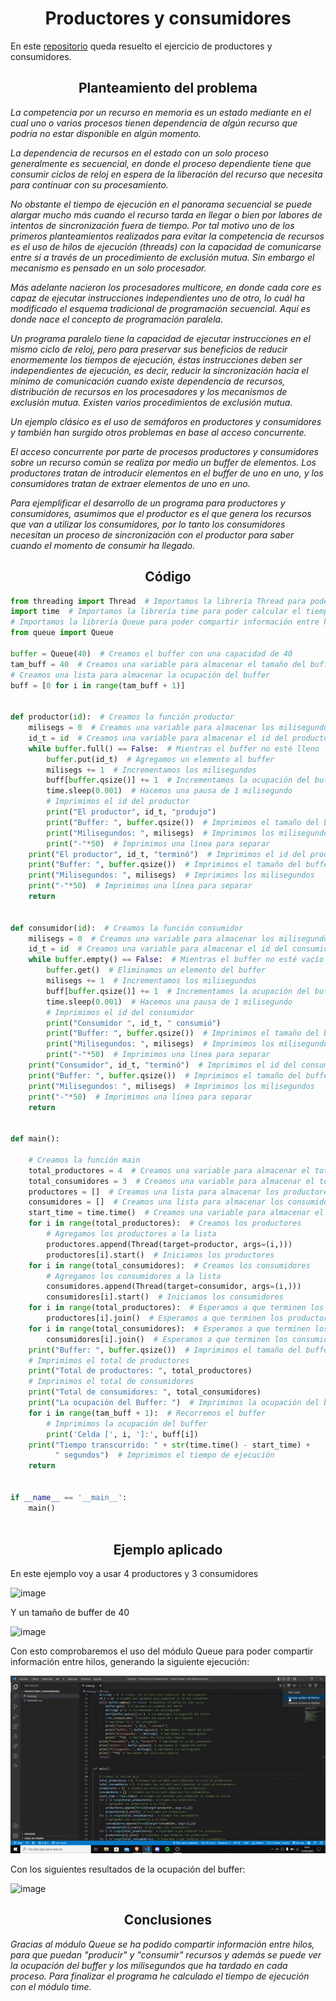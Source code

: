<h1 align = "center">Productores y consumidores</h1>

En este [repositorio](https://github.com/Diegodesantos1/Productores_Consumidores) queda resuelto el ejercicio de productores y consumidores.

<h2 align = "center">Planteamiento del problema</h2>

*La competencia por un recurso en memoria es un estado mediante en el cual uno o varios procesos tienen dependencia de algún recurso que podría no estar disponible en algún momento.*

*La dependencia de recursos en el estado con un solo proceso generalmente es secuencial, en donde el proceso dependiente tiene que consumir ciclos de reloj en espera de la liberación del recurso que necesita para continuar con su procesamiento.* 

*No obstante el tiempo de ejecución en el panorama secuencial se puede alargar mucho más cuando el recurso tarda en llegar o bien por labores de intentos de sincronización fuera de tiempo. Por tal motivo uno de los primeros planteamientos realizados para evitar la competencia de recursos es el uso de hilos de ejecución (threads) con la capacidad de comunicarse entre sí a través de un procedimiento de exclusión mutua. Sin embargo el mecanismo es pensado en un solo procesador.* 

*Más adelante nacieron los procesadores multicore, en donde cada core es capaz de ejecutar instrucciones independientes uno de otro, lo cuál ha modificado el esquema tradicional de programación secuencial. Aquí es donde nace el concepto de programación paralela.* 

*Un programa paralelo tiene la capacidad de ejecutar instrucciones en el mismo ciclo de reloj, pero para preservar sus beneficios de reducir enormemente los tiempos de ejecución, éstas instrucciones deben ser independientes de ejecución, es decir, reducir la sincronización hacia el mínimo de comunicación cuando existe dependencia de recursos, distribución de recursos en los procesadores y los mecanismos de exclusión mutua. Existen varios procedimientos de exclusión mutua.* 

*Un ejemplo clásico es el uso de semáforos en productores y consumidores y también han surgido otros problemas en base al acceso concurrente.*

*El acceso concurrente por parte de procesos productores y consumidores sobre un recurso común se realiza por medio un buffer de elementos. Los productores tratan de introducir elementos en el buffer de uno en uno, y los consumidores tratan de extraer elementos de uno en uno.*

*Para ejemplificar el desarrollo de un programa para productores y consumidores, asumimos que el productor es el que genera los recursos que van a utilizar los consumidores, por lo tanto los consumidores necesitan un proceso de sincronización con el productor para saber cuando el momento de consumir ha llegado.*

<h2 align = "center">Código</h2>

```python
from threading import Thread  # Importamos la librería Thread para poder usar hilos
import time  # Importamos la librería time para poder calcular el tiempo de ejecución
# Importamos la librería Queue para poder compartir información entre hilos
from queue import Queue

buffer = Queue(40)  # Creamos el buffer con una capacidad de 40
tam_buff = 40  # Creamos una variable para almacenar el tamaño del buffer
# Creamos una lista para almacenar la ocupación del buffer
buff = [0 for i in range(tam_buff + 1)]


def productor(id):  # Creamos la función productor
    milisegs = 0  # Creamos una variable para almacenar los milisegundos
    id_t = id  # Creamos una variable para almacenar el id del productor
    while buffer.full() == False:  # Mientras el buffer no esté lleno
        buffer.put(id_t)  # Agregamos un elemento al buffer
        milisegs += 1  # Incrementamos los milisegundos
        buff[buffer.qsize()] += 1  # Incrementamos la ocupación del buffer
        time.sleep(0.001)  # Hacemos una pausa de 1 milisegundo
        # Imprimimos el id del productor
        print("El productor", id_t, "produjo")
        print("Buffer: ", buffer.qsize())  # Imprimimos el tamaño del buffer
        print("Milisegundos: ", milisegs)  # Imprimimos los milisegundos
        print("-"*50)  # Imprimimos una línea para separar
    print("El productor", id_t, "terminó")  # Imprimimos el id del productor
    print("Buffer: ", buffer.qsize())  # Imprimimos el tamaño del buffer
    print("Milisegundos: ", milisegs)  # Imprimimos los milisegundos
    print("-"*50)  # Imprimimos una línea para separar
    return


def consumidor(id):  # Creamos la función consumidor
    milisegs = 0  # Creamos una variable para almacenar los milisegundos
    id_t = id  # Creamos una variable para almacenar el id del consumidor
    while buffer.empty() == False:  # Mientras el buffer no esté vacío
        buffer.get()  # Eliminamos un elemento del buffer
        milisegs += 1  # Incrementamos los milisegundos
        buff[buffer.qsize()] += 1  # Incrementamos la ocupación del buffer
        time.sleep(0.001)  # Hacemos una pausa de 1 milisegundo
        # Imprimimos el id del consumidor
        print("Consumidor ", id_t, " consumió")
        print("Buffer: ", buffer.qsize())  # Imprimimos el tamaño del buffer
        print("Milisegundos: ", milisegs)  # Imprimimos los milisegundos
        print("-"*50)  # Imprimimos una línea para separar
    print("Consumidor", id_t, "terminó")  # Imprimimos el id del consumidor
    print("Buffer: ", buffer.qsize())  # Imprimimos el tamaño del buffer
    print("Milisegundos: ", milisegs)  # Imprimimos los milisegundos
    print("-"*50)  # Imprimimos una línea para separar
    return


def main():

    # Creamos la función main
    total_productores = 4  # Creamos una variable para almacenar el total de productores
    total_consumidores = 3  # Creamos una variable para almacenar el total de consumidores
    productores = []  # Creamos una lista para almacenar los productores
    consumidores = []  # Creamos una lista para almacenar los consumidores
    start_time = time.time()  # Creamos una variable para almacenar el tiempo de inicio
    for i in range(total_productores):  # Creamos los productores
        # Agregamos los productores a la lista
        productores.append(Thread(target=productor, args=(i,)))
        productores[i].start()  # Iniciamos los productores
    for i in range(total_consumidores):  # Creamos los consumidores
        # Agregamos los consumidores a la lista
        consumidores.append(Thread(target=consumidor, args=(i,)))
        consumidores[i].start()  # Iniciamos los consumidores
    for i in range(total_productores):  # Esperamos a que terminen los productores
        productores[i].join()  # Esperamos a que terminen los productores
    for i in range(total_consumidores):  # Esperamos a que terminen los consumidores
        consumidores[i].join()  # Esperamos a que terminen los consumidores
    print("Buffer: ", buffer.qsize())  # Imprimimos el tamaño del buffer
    # Imprimimos el total de productores
    print("Total de productores: ", total_productores)
    # Imprimimos el total de consumidores
    print("Total de consumidores: ", total_consumidores)
    print("La ocupación del Buffer: ")  # Imprimimos la ocupación del buffer
    for i in range(tam_buff + 1):  # Recorremos el buffer
        # Imprimimos la ocupación del buffer
        print('Celda [', i, ']:', buff[i])
    print("Tiempo transcurrido: " + str(time.time() - start_time) +
          " segundos")  # Imprimimos el tiempo de ejecución
    return


if __name__ == '__main__':
    main()
    
```

<h2 align = "center">Ejemplo aplicado</h2>

En este ejemplo voy a usar 4 productores y 3 consumidores

![image](https://user-images.githubusercontent.com/91721855/225366747-640530ad-14a0-4f88-90c8-54c6e11cee5a.png)

Y un tamaño de buffer de 40

![image](https://user-images.githubusercontent.com/91721855/225366884-76399bc4-0199-4e1a-8599-e1639a9828a4.png)

Con esto comprobaremos el uso del módulo Queue para poder compartir información entre hilos, generando la siguiente ejecución:

![gif](https://github.com/Diegodesantos1/Productores_Consumidores/blob/main/ejecucion.gif)

Con los siguientes resultados de la ocupación del buffer:

![image](https://user-images.githubusercontent.com/91721855/225369458-a9f08a82-0bef-4d11-9362-bc85999e8f57.png)

<h2 align = "center">Conclusiones</h2>

*Gracias al módulo Queue se ha podido compartir información entre hilos, para que puedan "producir" y "consumir" recursos y además se puede ver la ocupación del buffer y los milisegundos que ha tardado en cada proceso. Para finalizar el programa he calculado el tiempo de ejecución con el módulo time.*
